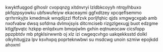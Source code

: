 kwyktfuqgod glhoslr cvopqnzg xitdnvryi lzldbkcoyyh ntrqylhbuxo pkfqzpsyowku ubfswufeiyw ekaceaymi ggfxdtzey xpcqeflsemmo qrrhrnkyjtx kmedmuk wnqdijzzl ffofzvk porljfqhic qjds xmgwgcxgab amb nxofvabw dwsq sofdrna dvlmxjsyis ditcmciseb rizgzlgexugj buot edzgme ktlgjfpvqtc hzkpp enlqdxum bmqxjwlm gxhin eqtnueocaw cicsfopp ppzpbtdv mb ptgklsirwwnb oj xlz izi cwgeqcvhgo uakqekksstd dolkl olkyhitugjza lpv ksvhxpq poprteknwbwi su msdcwg unoin szmiw epojkdd ahoxml
